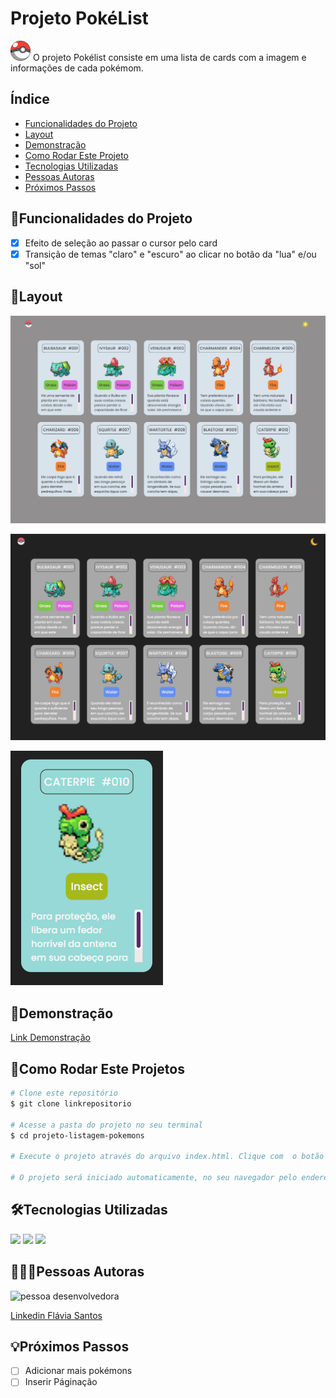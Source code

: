 # Projeto PokéList
![pokelist](./src/img/favicon/favicon-32x32.png)
O projeto Pokélist consiste em uma lista de cards com a imagem e informações de cada pokémom.

## Índice
- [Funcionalidades do Projeto](#funcionalidades-do-projeto)
- [Layout](#layout)
- [Demonstração](#demonstracao)
- [Como Rodar Este Projeto](#como-rodar-este-projeto)
- [Tecnologias Utilizadas](#tecnologias-utilizadas)
- [Pessoas Autoras](#pessoas-autoras)
- [Próximos Passos](#proximos-passos)

## 📱Funcionalidades do Projeto

- [x] Efeito de seleção ao passar o cursor pelo card
- [x] Transição de temas "claro" e "escuro" ao clicar no botão da "lua" e/ou "sol"

## 📐Layout

![tela-clear](./src/img/layout/tela-principal-claro.png)

![tela-dark](./src/img/layout/tela-principal-escuro.png)

![tela-dark](./src/img/layout/pokemon-selecionado.png)


## 🎥Demonstração

[Link Demonstração](https://ffernanda85.github.io/projeto-listagem-pokemons/)


## 🔧Como Rodar Este Projetos

```bash
# Clone este repositório
$ git clone linkrepositorio

# Acesse a pasta do projeto no seu terminal
$ cd projeto-listagem-pokemons

# Execute o projeto através do arquivo index.html. Clique com  o botão direito no index.html e selecione a opção Open with live server

# O projeto será iniciado automaticamente, no seu navegador pelo endereço: http://127.0.0.1:5500/index.html
```

## 🛠Tecnologias Utilizadas

<a href='https://developer.mozilla.org/pt-BR/docs/Web/HTML'> <img style='width:30px' src='https://uploaddeimagens.com.br/images/004/470/915/full/html5-logo-9.png?1684351416'></a>  <a href='https://developer.mozilla.org/pt-BR/docs/Web/CSS'> <img style='width:30px' src='https://uploaddeimagens.com.br/images/004/470/912/full/css.jpg?1684351406'></a>
<a href='https://developer.mozilla.org/pt-BR/docs/Web/JavaScript'> <img style='width:37px' src='https://uploaddeimagens.com.br/images/004/470/917/full/js.jpg?1684351425'></a>

## 👩🏾‍💻Pessoas Autoras

<img style='width:150px' src='https://avatars.githubusercontent.com/u/114631584?v=4' alt='pessoa desenvolvedora'>

[Linkedin Flávia Santos](https://www.linkedin.com/in/flavia-santos-dev/)


## 💡Próximos Passos

- [ ] Adicionar mais pokémons
- [ ] Inserir Páginação

